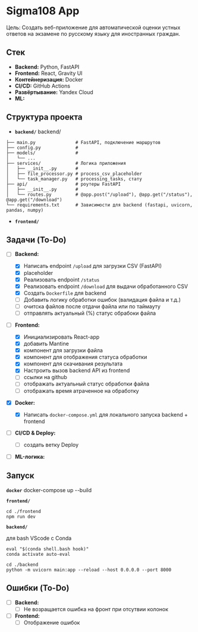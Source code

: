 # Sigma108 App

Цель: Создать веб-приложение для автоматической оценки устных ответов на экзамене по русскому языку для иностранных граждан.

## Стек

*   **Backend:** Python, FastAPI
*   **Frontend:** React, Gravity UI
*   **Контейнеризация:** Docker
*   **CI/CD:** GitHub Actions
*   **Развёртывание:** Yandex Cloud
*   **ML:**

## Структура проекта

*   **`backend/`**
backend/
```
├── main.py               # FastAPI, подключение маршрутов
├── config.py             #
├── models/               #
│   └── ...
├── services/             # Логика приложения
│   ├── __init__.py       #
│   ├── file_processor.py # process_csv_placeholder
│   └── task_manager.py   # processing_tasks, стату
├── api/                  # роутеры FastAPI
│   ├── __init__.py       #
│   └── routes.py         # @app.post("/upload"), @app.get("/status"), @app.get("/download")
└── requirements.txt      # Зависимости для backend (fastapi, uvicorn, pandas, numpy)
```
*   **`frontend/`**

## Задачи (To-Do)

- [ ] **Backend:**
    - [x] Написать endpoint `/upload` для загрузки CSV (FastAPI)
    - [x] placeholder
    - [x] Реализовать endpoint `/status`
    - [x] Реализовать endpoint `/download` для выдачи обработанного CSV
    - [x] Создать `Dockerfile` для backend
    - [ ] Добавить логику обработки ошибок (валидация файла и т.д.)
    - [ ] очитска файлов после отдачи файла или по таймауту
    - [ ] отправлять актуальный (%) статус обрабоки файла
- [ ] **Frontend:**
    - [x] Инициализировать React-app
    - [x] добавить Mantine
    - [x] компонент для загрузки файла
    - [x] компонент для отображения статуса обработки
    - [x] компонент для скачивания результата
    - [x] Настроить вызов backend API из frontend
    - [ ] ссылки на github
    - [ ] отображать актуальный статус обработки файла
    - [ ] отображать время атраченное на обработку
- [x] **Docker:**
    - [x] Написать `docker-compose.yml` для локального запуска backend + frontend
- [ ] **CI/CD & Deploy:**
    - [ ] создать ветку Deploy
- [ ] **ML-логика:**


## Запуск

**`docker`**
docker-compose up --build


**`frontend/`**
```
cd ./frontend
npm run dev
```


**`backend/`**

для bash VScode с Conda
```
eval "$(conda shell.bash hook)"
conda activate auto-eval
```

```
cd ./backend
python -m uvicorn main:app --reload --host 0.0.0.0 --port 8000
```

## Ошибки (To-Do)

- [ ] **Backend:**
    - [ ] Не возращается ошибка на фронт при отсутвии колонок
- [ ] **Frontend:**
    - [ ] Отображение ошибок

